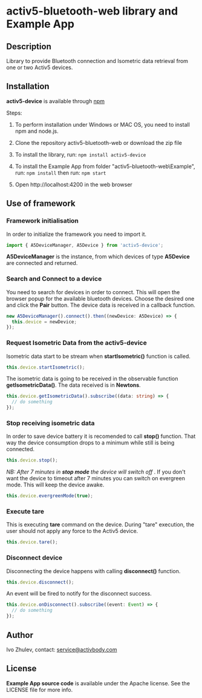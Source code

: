 # activ5-bluetooth-web library and Example App

## Description
Library to provide Bluetooth connection and Isometric data retrieval from one or two Activ5 devices.

## Installation

**activ5-device** is available through [npm](https://www.npmjs.com)

Steps:
1. To perform installation under Windows or MAC OS, you need to install npm and node.js.
2. Clone the repository activ5-bluetooth-web or download the zip file
3. To install the library, run: `npm install activ5-device`
4. To install the Example App from folder "activ5-bluetooth-web\Example",
  run: `npm install`
  then run: `npm start`

5. Open http://localhost:4200 in the web browser

## Use of framework

### Framework initialisation
In order to initialize the framework you need to import it.

```typescript
import { A5DeviceManager, A5Device } from 'activ5-device';
```

**A5DeviceManager** is the instance, from which devices of type **A5Device** are connected and returned.

### Search and Connect to a device
You need to search for devices in order to connect. This will open the browser popup for the available bluetooth devices.
Choose the desired one and click the **Pair** button. The device data is received in a callback function.

```typescript
new A5DeviceManager().connect().then((newDevice: A5Device) => {
  this.device = newDevice;
});
```

### Request Isometric Data from the activ5-device
Isometric data start to be stream when **startIsometric()** function is called.
```typescript
this.device.startIsometric();
```

The isometric data is going to be received in the observable function **getIsometricData()**. The data received is in **Newtons**.
```typescript
this.device.getIsometricData().subscribe((data: string) => {
  // do something
});
```

### Stop receiving isometric data
In order to save device battery it is recomended to call **stop()** function. That way the device consumption drops to a minimum while still is being connected. 

```typescript
this.device.stop();
```
_NB: After 7 minutes in **stop mode** the device will switch off_ .
If you don't want the device to timeout after 7 minutes you can switch on evergreen mode. This will keep the device awake.

```typescript
this.device.evergreenMode(true);
```

### Execute tare
This is executing **tare** command on the device. During "tare" execution, the user should not apply any force to the Activ5 device.
```typescript 
this.device.tare();
```

### Disconnect device
Disconnecting the device happens with calling **disconnect()** function.
```typescript 
this.device.disconnect();
```

An event will be fired to notify for the disconnect success. 
```typescript 
this.device.onDisconnect().subscribe((event: Event) => {
  // do something
});
```

## Author
Ivo Zhulev, contact: service@activbody.com

## License

**Example App source code** is available under the Apache license. See the LICENSE file for more info.
